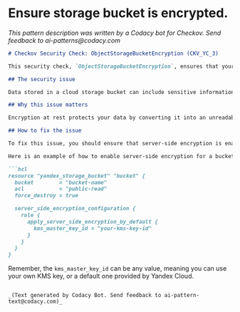 # Ensure storage bucket is encrypted.

_This pattern description was written by a Codacy bot for Checkov. Send feedback to ai-patterns@codacy.com_

```markdown
# Checkov Security Check: ObjectStorageBucketEncryption (CKV_YC_3)

This security check, `ObjectStorageBucketEncryption`, ensures that your storage buckets in Yandex Cloud, identified by the resource type `yandex_storage_bucket`, have server-side encryption enabled. The specific key that is inspected in the infrastructure configuration is: `server_side_encryption_configuration/[0]/rule/[0]/apply_server_side_encryption_by_default/[0]/kms_master_key_id`.

## The security issue

Data stored in a cloud storage bucket can include sensitive information, such as personally identifiable information (PII), financial records, or proprietary company data. If server-side encryption is not enabled, this data is stored in plaintext and is at risk of being exposed if the storage bucket is compromised. 

## Why this issue matters

Encryption at rest protects your data by converting it into an unreadable format when it's not actively being accessed or processed. Server-side encryption is a type of encryption at rest. It encrypts your data as it writes it to disk in the storage network and decrypts it for you when you access it. This means that even if an unauthorized party were to gain access to your storage bucket, they would not be able to understand the data without the encryption keys.

## How to fix the issue

To fix this issue, you should ensure that server-side encryption is enabled for all `yandex_storage_bucket` resources. This can be done by specifying a Key Management Service (KMS) key in the `server_side_encryption_configuration` block of your bucket configuration. The KMS key is used to encrypt and decrypt the data in your bucket.

Here is an example of how to enable server-side encryption for a bucket:

```hcl
resource "yandex_storage_bucket" "bucket" {
  bucket        = "bucket-name"
  acl           = "public-read"
  force_destroy = true

  server_side_encryption_configuration {
    rule {
      apply_server_side_encryption_by_default {
        kms_master_key_id = "your-kms-key-id"
      }
    }
  }
}
```

Remember, the `kms_master_key_id` can be any value, meaning you can use your own KMS key, or a default one provided by Yandex Cloud.
```

_(Text generated by Codacy Bot. Send feedback to ai-pattern-text@codacy.com)_
